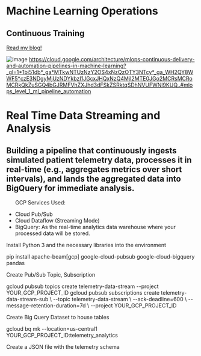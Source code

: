 # Machine Learning Operations
## Continuous Training
 <a href="https://open.substack.com/pub/techsavvysadie/p/building-data-pipelines-in-gcp-for?r=573b3l&utm_campaign=post&utm_medium=web&showWelcomeOnShare=false" target="_blank"> Read my blog!</a>

 ![image](https://github.com/user-attachments/assets/43c0a157-0fc7-4f99-931f-0cf5bf3ebd93)
 https://cloud.google.com/architecture/mlops-continuous-delivery-and-automation-pipelines-in-machine-learning?_gl=1*1bi51db*_ga*MTkwNTUzNzY2OS4xNzQzOTY3NTcy*_ga_WH2QY8WWF5*czE3NDgyMjUzNDYkbzI1JGcxJHQxNzQ4MjI2MTE0JGo2MCRsMCRoMCRkQkZuSGQ4bGJRMFVhZXJhd3dFSkZSRktqSDhNVUFWNl9KUQ..#mlops_level_1_ml_pipeline_automation
 #
 # Real Time Data Streaming and Analysis
 ## Building a pipeline that continuously ingests simulated patient telemetry data, processes it in real-time (e.g., aggregates metrics over short intervals), and lands the aggregated data into BigQuery for immediate analysis.
<p>
 <ul>
  <p>GCP Services Used:</p>

<li>Cloud Pub/Sub </li>
<li>Cloud Dataflow (Streaming Mode)</li>
<li>BigQuery: As the real-time analytics data warehouse where your processed data will be stored.</li>
 </ul>
</p>
<p>Install Python 3 and the necessary libraries into the environment</p>
pip install apache-beam[gcp] google-cloud-pubsub google-cloud-bigquery pandas
<p>Create Pub/Sub Topic, Subscription</p>
gcloud pubsub topics create telemetry-data-stream --project YOUR_GCP_PROJECT_ID
gcloud pubsub subscriptions create telemetry-data-stream-sub \
  --topic telemetry-data-stream \
  --ack-deadline=600 \
  --message-retention-duration=7d \
  --project YOUR_GCP_PROJECT_ID
<p>Create Big Query Dataset to house tables</p>
gcloud bq mk --location=us-central1 YOUR_GCP_PROJECT_ID:telemetry_analytics
<p>Create a JSON file with the telemetry schema</p>


